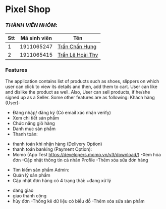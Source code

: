 # Pixel Shop 



### *THÀNH VIÊN NHÓM*:

Stt | Mã sinh viên | Tên
---- | ---- | ---
1 | 1911065247 | [Trần Chấn Hưng](https://www.facebook.com/chanhung.ninzy/)
2 | 1911065415 | [Trần Lê Hoài Thy](https://www.facebook.com/thanhgiang.tran.1276)

### Features
The application contains list of products such as shoes, slippers on which user can click to view its details and then, add them to cart. User can like and dislike the product as well. Also, User can sell products, if he/she signed up as a Seller.
Some other features are as following:
Khách hàng (User):
- Đăng nhập/ đăng ký  (Có email xác nhận verify) 
- Xem chi tiết sản phẩm
- Chức năng giỏ hàng
- Danh mục sản phẩm
- Thanh toán:
+ thanh toán khi nhận hàng (Delivery Option)
+ thanh toán banking (Payment Option):
+ Momo (App Test https://developers.momo.vn/v3/download/)
-Xem hóa đơn
-Cập nhật thông tin cá nhân Profile
-Thêm xóa sửa đơn hàng
- Tìm kiếm sản phẩm
Admin:
- Quản lý sản phẩm
- Cập nhật đơn hàng có 4 trạng thái: 
+đang xử lý
+ đang giao
+ giao thành công
+ hủy đơn
-Thống kê dữ liệu có biểu đồ
-Thêm xóa sửa sản phẩm
